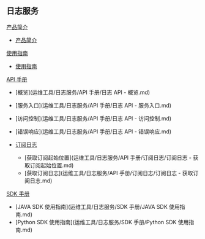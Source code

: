 ## 日志服务

[产品简介]()

* [产品简介](运维工具/日志服务/产品简介/日志服务产品简介.md)  

[使用指南]()

* [使用指南](运维工具/日志服务/使用指南/日志服务使用指南.md)

[API 手册]()

* [概览](运维工具/日志服务/API 手册/日志 API - 概览.md)
* [服务入口](运维工具/日志服务/API 手册/日志 API - 服务入口.md)
* [访问控制](运维工具/日志服务/API 手册/日志 API - 访问控制.md)
* [错误响应](运维工具/日志服务/API 手册/日志 API - 错误响应.md)
* [订阅日志]()

  * [获取订阅起始位置](运维工具/日志服务/API 手册/订阅日志/订阅日志 - 获取订阅起始位置.md)
  * [获取订阅日志](运维工具/日志服务/API 手册/订阅日志/订阅日志 - 获取订阅日志.md)  

[SDK 手册]()  

* [JAVA SDK 使用指南](运维工具/日志服务/SDK 手册/JAVA SDK 使用指南.md)
* [Python SDK 使用指南](运维工具/日志服务/SDK 手册/Python SDK 使用指南.md)
